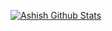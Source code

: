 
[![Ashish Github Stats](https://github-readme-stats.vercel.app/api?username=ashish-patwal&show_icons=true&theme=tokyonight)](https://github.com/anuraghazra/github-readme-stats)

